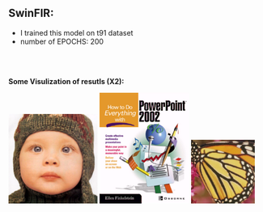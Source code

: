 ## SwinFIR:

- I trained this model on t91 dataset
- number of EPOCHS: 200

<br/>
<br/>

**Some Visulization of resutls (X2):**
<div>
    <img src="results/val_sr_200_6.png" alt= "baby" display='inline-block' width=35%  padding-right=20>
    <img src="results/val_sr_200_8.png" alt="powerpoint" display='inline-block' width=35%>
    <img src="results/val_sr_200_14.png" alt="butterfly" display='inline-block' width=25%>
</div>